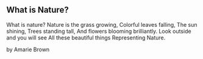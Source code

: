 ## What is Nature?

What is nature?
Nature is the grass growing,
Colorful leaves falling,
The sun shining,
Trees standing tall,
And flowers blooming brilliantly.
Look outside and you will see
All these beautiful things
Representing Nature.

by Amarie Brown
